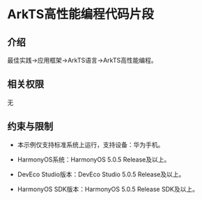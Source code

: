 # ArkTS高性能编程代码片段
## 介绍
最佳实践->应用框架->ArkTS语言->ArkTS高性能编程。

## 相关权限
无

## 约束与限制
* 本示例仅支持标准系统上运行，支持设备：华为手机。

* HarmonyOS系统：HarmonyOS 5.0.5 Release及以上。

* DevEco Studio版本：DevEco Studio 5.0.5 Release及以上。

* HarmonyOS SDK版本：HarmonyOS 5.0.5 Release SDK及以上。